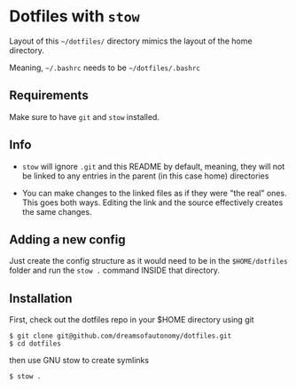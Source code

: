 # Dotfiles with `stow`

Layout of this `~/dotfiles/` directory mimics the layout of the home directory.

Meaning, `~/.bashrc` needs to be `~/dotfiles/.bashrc`

## Requirements

Make sure to have `git` and `stow` installed.

## Info
- `stow` will ignore `.git` and this README by default, meaning, they will not be linked to any entries in the parent (in this case home) directories

- You can make changes to the linked files as if they were "the real" ones. This goes both ways. Editing the link and the source effectively creates the same changes.

## Adding a new config

Just create the config structure as it would need to be in the `$HOME/dotfiles` folder and run the `stow .` command INSIDE that directory.

## Installation

First, check out the dotfiles repo in your $HOME directory using git

```
$ git clone git@github.com/dreamsofautonomy/dotfiles.git
$ cd dotfiles
```

then use GNU stow to create symlinks

```
$ stow .
```
